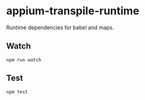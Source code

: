 appium-transpile-runtime
===================

Runtime dependencies for babel and maps.

## Watch

```
npm run watch
```

## Test

```
npm test
```
